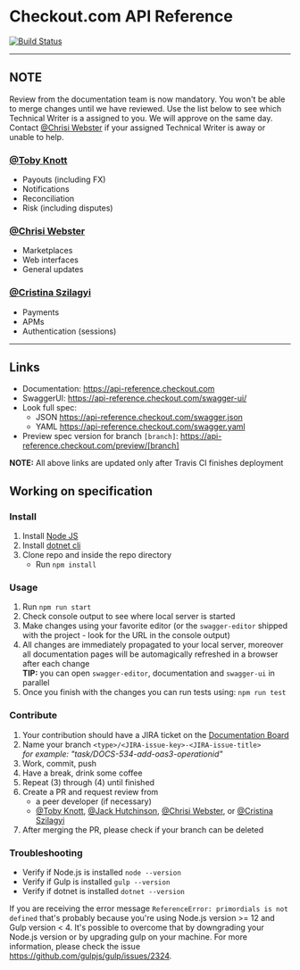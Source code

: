 # Checkout.com API Reference

[![Build Status](https://travis-ci.org/checkout/checkout-api-reference.svg?branch=master)](https://travis-ci.org/checkout/checkout-api-reference)

---

## NOTE

Review from the documentation team is now mandatory. You won't be able to merge changes until we have reviewed. Use the list below to see which Technical Writer is a assigned to you. We will approve on the same day. Contact [@Chrisi Webster](https://github.com/chrisi-webster-cko) if your assigned Technical Writer is away or unable to help.

### [@Toby Knott](https://github.com/toby-knott-cko)

- Payouts (including FX)
- Notifications
- Reconciliation
- Risk (including disputes)

### [@Chrisi Webster](https://github.com/chrisi-webster-cko)

- Marketplaces
- Web interfaces
- General updates

### [@Cristina Szilagyi](https://github.com/cristina-szilagyi-cko)

- Payments
- APMs
- Authentication (sessions)

---

## Links

- Documentation: https://api-reference.checkout.com
- SwaggerUI: https://api-reference.checkout.com/swagger-ui/
- Look full spec:
  - JSON https://api-reference.checkout.com/swagger.json
  - YAML https://api-reference.checkout.com/swagger.yaml
- Preview spec version for branch `[branch]`: https://api-reference.checkout.com/preview/[branch]

**NOTE:** All above links are updated only after Travis CI finishes deployment

## Working on specification

### Install

1. Install [Node JS](https://nodejs.org/)
2. Install [dotnet cli](https://dotnet.microsoft.com/download)
3. Clone repo and inside the repo directory
   - Run `npm install`

### Usage

1. Run `npm run start`
2. Check console output to see where local server is started
3. Make changes using your favorite editor (or the `swagger-editor` shipped with the project - look for the URL in the console output)
4. All changes are immediately propagated to your local server, moreover all documentation pages will be automagically refreshed in a browser after each change  
   **TIP:** you can open `swagger-editor`, documentation and `swagger-ui` in parallel
5. Once you finish with the changes you can run tests using: `npm run test`

### Contribute

1. Your contribution should have a JIRA ticket on the [Documentation Board](https://checkout.atlassian.net/secure/RapidBoard.jspa?rapidView=543&projectKey=DOC)
2. Name your branch `<type>/<JIRA-issue-key>-<JIRA-issue-title>`  
   _for example: "task/DOCS-534-add-oas3-operationid"_
3. Work, commit, push
4. Have a break, drink some coffee
5. Repeat (3) through (4) until finished
6. Create a PR and request review from
   - a peer developer (if necessary)
   - [@Toby Knott](https://github.com/toby-knott-cko), [@Jack Hutchinson](https://github.com/jack-hutchinson-cko), [@Chrisi Webster](https://github.com/chrisi-webster-cko), or [@Cristina Szilagyi](https://github.com/cristina-szilagyi-cko)
7. After merging the PR, please check if your branch can be deleted

### Troubleshooting

- Verify if Node.js is installed `node --version`
- Verify if Gulp is installed `gulp --version`
- Verify if dotnet is installed `dotnet --version`

If you are receiving the error message `ReferenceError: primordials is not defined` that's probably because you're using Node.js version >= 12 and Gulp version < 4. It's possible to overcome that by downgrading your Node.js version or by upgrading gulp on your machine. For more information, please check the issue https://github.com/gulpjs/gulp/issues/2324.
